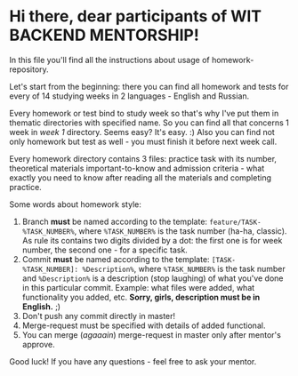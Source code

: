 # **Hi there, dear participants of WIT BACKEND MENTORSHIP!**

In this file you'll find all the instructions about usage of homework-repository. 

Let's start from the beginning: there you can find all homework and tests for every of 14 studying weeks in 2 languages - English and Russian.

Every homework or test bind to study week so that's why I've put them in thematic directories with specified name. So you can find all that concerns 1 week in _week 1_ directory. Seems easy? It's easy. :) Also you can find not only homework but test as well - you must finish it before next week call. 

Every homework directory contains 3 files: practice task with its number, theoretical materials important-to-know and admission criteria - what exactly you need to know after reading all the materials and completing practice. 

Some words about homework style:
1. Branch **must** be named according to the template: `feature/TASK-%TASK_NUMBER%`, where `%TASK_NUMBER%` is the task number (ha-ha, classic). As rule its contains two digits divided by a dot: the first one is for week number, the second one - for a specific task.
2. Commit **must** be named according to the template: `[TASK-%TASK_NUMBER]: %Description%`, where `%TASK_NUMBER%` is the task number and `%Description%` is a description (stop laughing) of what you've done in this particular commit. Example: what files were added, what functionality you added, etc. **Sorry, girls, description must be in English.** ;) 
3. Don't push any commit directly in master!
4. Merge-request must be specified with details of added functional.
5. You can merge (_agaaain_) merge-request in master only after mentor's approve. 

Good luck! If you have any questions - feel free to ask your mentor.
